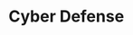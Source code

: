 # Cyber Defense

[](cia-triad)

[](cybersecurity-for-pre-beginners)

[](a-short-introduction-to-the-major-cyber-disciplines)

[](the-three-a-s-of-security-authentication-authorization-and-accounting)

[](understand-the-different-types-of-cyber-threats)

[](understand-the-different-types-of-hackers)

[](safeguard-your-data-by-implementing-different-cyber-security-controls)

[](threat-actors-in-cyberspace)

[](cyber-kill-chain-protect-your-system-by-understanding-the-attackers-methods)

[](be-malware-aware-what-are-the-different-types-of-malware)

[](learn-about-the-different-ways-malware-can-infect-your-system)

[](stop-cyberattacks-before-they-start-with-an-intrusion-detection-system)

[](watch-out-for-these-visual-signs-of-a-malware-infection)

[](dont-let-a-dos-attack-take-you-down)

[](be-aware-of-person-in-the-middle-attacks-and-take-steps-to-prevent-them)

[](be-botnet-and-zombie-aware-for-a-safer-internet)

[](data-loss-prevention-keep-your-data-safe-part-1)